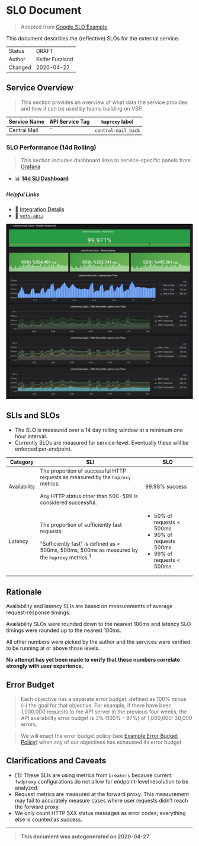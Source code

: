 #  SLO Document

> Adapted from [Google SLO Example](https://landing.google.com/sre/workbook/chapters/slo-document/)

This document describes the (reflective) SLOs for the  external service.

|               |                |
| ------------- | -------------- |
| Status        | DRAFT |
| Author        | Keifer Furzland |
| Changed       | 2020-04-27 |

## Service Overview

> This section provides an overview of what data the service provides and how it can be used by teams building on VSP.

| Service Name | API Service Tag | `haproxy` label |
| ------------ | --------------- | --------------- |
| Central Mail | `` | `central-mail_back` |

### SLO Performance (14d Rolling)

> This section includes dashboard links to service-specific panels from [Grafana](http://grafana.vfs.va.gov/) 

- :bar_chart: [**14d SLI Dashboard**](http://grafana.vfs.va.gov/d/pEgVdRlZk/external-service-performance-indicators?orgId=1&var-backend=central-mail_back)

##### Helpful Links

- :link: [Integration Details](test)
- :link: [`vets-api/`](https://github.com/department-of-veterans-affairs/vets-api/tree/master/lib/central_mail)

![screenshot.png](./screenshots/central-mail_back_slo_screenshot.png)
  
## SLIs and SLOs

- The SLO is measured over a 14 day rolling window at a minimum one hour interval.
- Currently SLOs are measured for service-level. Eventually these will be enforced per-endpoint.

| Category         | SLI                                                                                                                                                                | SLO                                                                           |
| ---------------- | ------------------------------------------------------------------------------------------------------------------------------------------------------------------ | ----------------------------------------------------------------------------- |
| Availability  | The proportion of successful HTTP requests as measured by the `haproxy` metrics. <br /><br />Any HTTP status other than 500-599 is considered successful.          | 99.98% success                                                                |
| Latency          | The proportion of sufficiently fast requests. <br /><br /> "Sufficiently fast" is defined as < 500ms, 500ms,  500ms as measured by the `haproxy` metrics.<sup>1</sup> | <ul><li> 50% of requests < 500ms <li>90% of requests 500ms</li> <li> 99% of requests < 500ms</li></li></ul> |


## Rationale

Availability and latency SLIs are based on measurements of average request-response timings. 

Availability SLOs were rounded down to the nearest 100ms and latency SLO timings were rounded up to the nearest 100ms.

All other numbers were picked by the author and the services were verified to be running at or above those levels.

**No attempt has yet been made to verify that these numbers correlate strongly with user experience.**


## Error Budget

> Each objective has a separate error budget, defined as 100% minus (–) the goal for that objective. For example, if there have been 1,000,000 requests to the API server in the previous four weeks, the API availability error budget is 3% (100% – 97%) of 1,000,000: 30,000 errors.

> We will enact the error budget policy (see [Example Error Budget Policy](https://landing.google.com/sre/workbook/chapters/error-budget-policy/)) when any of our objectives has exhausted its error budget.


## Clarifications and Caveats 

- [1]: These SLIs are using metrics from `breakers` because current `fwdproxy` configurations do not allow for endpoint-level resolution to be analyzed. 
-  Request metrics are measured at the forward proxy. This measurement may fail to accurately measure cases where user requests didn’t reach the forward proxy.
-  We only count HTTP 5XX status messages as error codes; everything else is counted as success.


----

> __This document was autogenerated on 2020-04-27__

